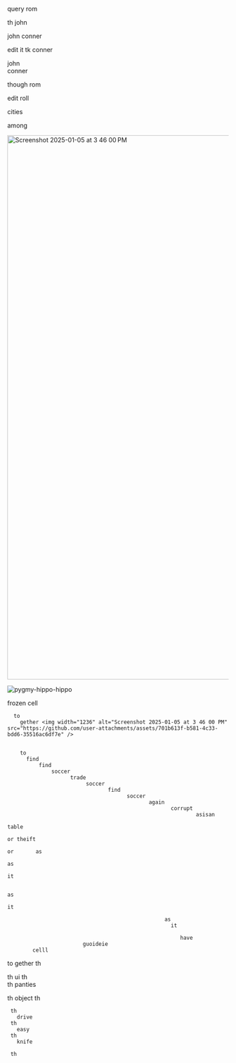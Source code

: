 query 
     rom 

th 
  john 

john  conner 

edit  it 
tk      conner 

john       
    conner 

though     rom 

edit           roll 

cities 

among 

<img width="1236" alt="Screenshot 2025-01-05 at 3 46 00 PM" src="https://github.com/user-attachments/assets/9ce99cc9-5846-4f35-9cc3-c40f8929e532" />

![pygmy-hippo-hippo](https://github.com/user-attachments/assets/a94f443e-0817-4e8b-8402-af160b1c5009)

frozen 
      cell 

      to
        gether <img width="1236" alt="Screenshot 2025-01-05 at 3 46 00 PM" src="https://github.com/user-attachments/assets/701b613f-b581-4c33-bdd6-35516ac6df7e" />


        to
          find 
              find 
                  soccer 
                        trade 
                             soccer 
                                    find 
                                          soccer 
                                                 again 
                                                        corrupt 
                                                                asisan 
                                                                        table 
                                                                              or theift 
                                                                              or       as 
                                                                              as
                                                                                it 

                                                                              as
                                                                                it 

                                                      as
                                                        it 

                                                           have 
                            guoideie 
            celll 
  to gether      th 

  th 
    ui 
    th   
th    panties 

th 
  object 
  th    

     th
       drive
     th
       easy
     th
       knife
      
     th
